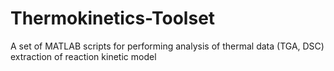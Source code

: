 # Thermokinetics-Toolset
A set of MATLAB scripts for performing analysis of thermal data (TGA, DSC) extraction of reaction kinetic model
